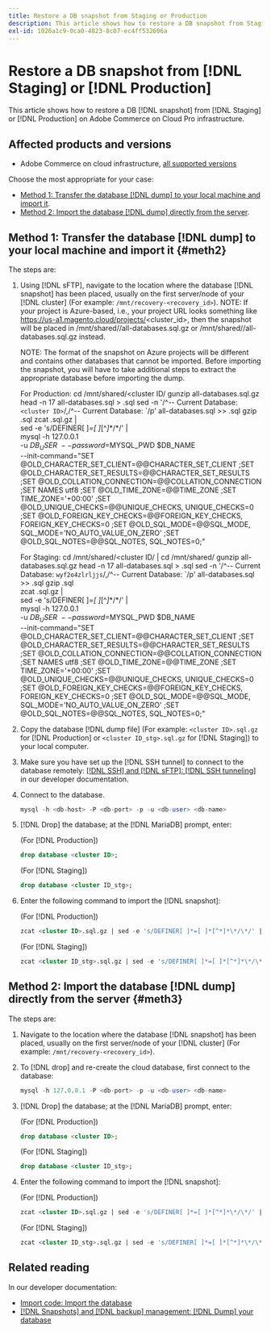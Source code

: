 ```yaml
---
title: Restore a DB snapshot from Staging or Production
description: This article shows how to restore a DB snapshot from Staging or Production on Adobe Commerce on cloud infrastructure.
exl-id: 1026a1c9-0ca0-4823-8c07-ec4ff532606a
---
```

# Restore a DB snapshot from [!DNL Staging] or [!DNL Production]

This article shows how to restore a DB [!DNL snapshot] from [!DNL Staging] or [!DNL Production] on Adobe Commerce on Cloud Pro infrastructure.

## Affected products and versions

* Adobe Commerce on cloud infrastructure, [all supported versions](https://magento.com/sites/default/files/magento-software-lifecycle-policy.pdf)

Choose the most appropriate for your case:

* [Method 1: Transfer the database [!DNL dump] to your local machine and import it](#meth2).
* [Method 2: Import the database [!DNL dump] directly from the server](#meth3).

## Method 1: Transfer the database [!DNL dump] to your local machine and import it {#meth2}

The steps are:

1. Using [!DNL sFTP], navigate to the location where the database [!DNL snapshot] has been placed, usually on the first server/node of your [!DNL cluster] (For example: `/mnt/recovery-<recovery_id>`). NOTE: If your project is Azure-based, i.e., your project URL looks something like https://us-a1.magento.cloud/projects/<cluster_id>, then the snapshot will be placed in /mnt/shared/<cluster ID>/all-databases.sql.gz or /mnt/shared/<cluster ID_stg>/all-databases.sql.gz instead.

    NOTE: The format of the snapshot on Azure projects will be different and contains other databases that cannot be imported. Before importing the snapshot, you will     have to take additional steps to extract the appropriate database before importing the dump. 

    For Production:
    cd /mnt/shared/<cluster ID/
    gunzip all-databases.sql.gz 
    head -n 17 all-databases.sql > <cluster ID>.sql 
    sed -n '/^-- Current Database: `<cluster ID>`/,/^-- Current Database: `/p' all-databases.sql >> <cluster ID>.sql gzip <cluster ID>.sql
    zcat <cluster ID>.sql.gz | \
    sed -e 's/DEFINER[ ]*=[ ]*[^*]*\*/\*/' | \
    mysql -h 127.0.0.1 \
    -u $DB_USER \
    --password=$MYSQL_PWD $DB_NAME \
    --init-command="SET @OLD_CHARACTER_SET_CLIENT=@@CHARACTER_SET_CLIENT ;SET @OLD_CHARACTER_SET_RESULTS=@@CHARACTER_SET_RESULTS ;SET @OLD_COLLATION_CONNECTION=@@COLLATION_CONNECTION ;SET NAMES utf8 ;SET @OLD_TIME_ZONE=@@TIME_ZONE ;SET TIME_ZONE='+00:00' ;SET @OLD_UNIQUE_CHECKS=@@UNIQUE_CHECKS, UNIQUE_CHECKS=0 ;SET @OLD_FOREIGN_KEY_CHECKS=@@FOREIGN_KEY_CHECKS, FOREIGN_KEY_CHECKS=0 ;SET @OLD_SQL_MODE=@@SQL_MODE, SQL_MODE='NO_AUTO_VALUE_ON_ZERO' ;SET @OLD_SQL_NOTES=@@SQL_NOTES, SQL_NOTES=0;"

    For Staging:
    cd /mnt/shared/<cluster ID/ | cd /mnt/shared/<cluster ID_stg>
    gunzip all-databases.sql.gz 
    head -n 17 all-databases.sql > <cluster ID_stg>.sql
    sed -n '/^-- Current Database: `wyf2o4zlrljjs`/,/^-- Current Database: `/p' all-databases.sql >> <cluster ID_stg>.sql 
    gzip <cluster ID_stg>.sql  
    zcat <cluster ID_stg>.sql.gz | \
    sed -e 's/DEFINER[ ]*=[ ]*[^*]*\*/\*/' | \
    mysql -h 127.0.0.1 \
    -u $DB_USER \
    --password=$MYSQL_PWD $DB_NAME \
    --init-command="SET @OLD_CHARACTER_SET_CLIENT=@@CHARACTER_SET_CLIENT ;SET @OLD_CHARACTER_SET_RESULTS=@@CHARACTER_SET_RESULTS ;SET @OLD_COLLATION_CONNECTION=@@COLLATION_CONNECTION ;SET NAMES utf8 ;SET @OLD_TIME_ZONE=@@TIME_ZONE ;SET TIME_ZONE='+00:00' ;SET @OLD_UNIQUE_CHECKS=@@UNIQUE_CHECKS, UNIQUE_CHECKS=0 ;SET @OLD_FOREIGN_KEY_CHECKS=@@FOREIGN_KEY_CHECKS, FOREIGN_KEY_CHECKS=0 ;SET @OLD_SQL_MODE=@@SQL_MODE, SQL_MODE='NO_AUTO_VALUE_ON_ZERO' ;SET @OLD_SQL_NOTES=@@SQL_NOTES, SQL_NOTES=0;"

1. Copy the database [!DNL dump file] (For example: `<cluster ID>.sql.gz` for [!DNL Production] or `<cluster ID_stg>.sql.gz` for [!DNL Staging]) to your local computer.
1. Make sure you have set up the [!DNL SSH tunnel] to connect to the database remotely: [[!DNL SSH] and [!DNL sFTP]: [!DNL SSH tunneling]](https://devdocs.magento.com/cloud/env/environments-ssh.html#env-start-tunn) in our developer documentation.
1. Connect to the database.

    ```sql
    mysql -h <db-host> -P <db-port> -p -u <db-user> <db-name>
    ```

1. [!DNL Drop] the database; at the [!DNL MariaDB] prompt, enter:

   (For [!DNL Production])

    ```sql
    drop database <cluster ID>;
    ```

   (For [!DNL Staging])

    ```sql
    drop database <cluster ID_stg>;
    ```

1. Enter the following command to import the [!DNL snapshot]:

   (For [!DNL Production])

    ```sql
    zcat <cluster ID>.sql.gz | sed -e 's/DEFINER[ ]*=[ ]*[^*]*\*/\*/' | mysql -h 127.0.0.1 -P <db-port> -p -u   <db-user> <db-name>
    ```

   (For [!DNL Staging])

    ```sql
    zcat <cluster ID_stg>.sql.gz | sed -e 's/DEFINER[ ]*=[ ]*[^*]*\*/\*/' | mysql -h 127.0.0.1 -P <db-port> -p -u   <db-user> <db-name>
    ```

## Method 2: Import the database [!DNL dump] directly from the server {#meth3}

The steps are:

1. Navigate to the location where the database [!DNL snapshot] has been placed, usually on the first server/node of your [!DNL cluster] (For example: `/mnt/recovery-<recovery_id>`).
1. To [!DNL drop] and re-create the cloud database, first connect to the database:

    ```sql
    mysql -h 127.0.0.1 -P <db-port> -p -u <db-user> <db-name>
    ```

1. [!DNL Drop] the database; at the [!DNL MariaDB] prompt, enter:

   (For [!DNL Production])

    ```sql
    drop database <cluster ID>;
    ```

   (For [!DNL Staging])

    ```sql
    drop database <cluster ID_stg>;
    ```

1. Enter the following command to import the [!DNL snapshot]:

   (For [!DNL Production])

    ```sql
    zcat <cluster ID>.sql.gz | sed -e 's/DEFINER[ ]*=[ ]*[^*]*\*/\*/' | mysql -h 127.0.0.1 -p -u <db-user> <db-name>
    ```

   (For [!DNL Staging])

    ```sql
    zcat <cluster ID_stg>.sql.gz | sed -e 's/DEFINER[ ]*=[ ]*[^*]*\*/\*/' | mysql -h 127.0.0.1 -p -u <db-user> <db-name>
    ```

## Related reading

In our developer documentation:

* [Import code: Import the database](https://devdocs.magento.com/cloud/setup/first-time-setup-import-import.html#cloud-import-db)
* [[!DNL Snapshots] and [!DNL backup] management: [!DNL Dump] your database](https://devdocs.magento.com/cloud/project/project-webint-snap.html#db-dump)
